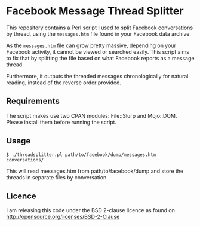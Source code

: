 # Facebook Message Thread Splitter

This repository contains a Perl script I used to split Facebook conversations by thread, using the `messages.htm` file found in your Facebook data archive.

As the `messages.htm` file can grow pretty massive, depending on your Facebook activity, it cannot be viewed or searched easily. This script aims to fix that by splitting the file based on what Facebook reports as a message thread.

Furthermore, it outputs the threaded messages chronologically for natural reading, instead of the reverse order provided.

## Requirements

The script makes use two CPAN modules: File::Slurp and Mojo::DOM. Please install them before running the script.

## Usage
```
$ ./threadsplitter.pl path/to/facebook/dump/messages.htm conversations/
```

This will read messages.htm from path/to/facebook/dump and store the threads in separate files by conversation.

## Licence

I am releasing this code under the BSD 2-clause licence as found on http://opensource.org/licenses/BSD-2-Clause

